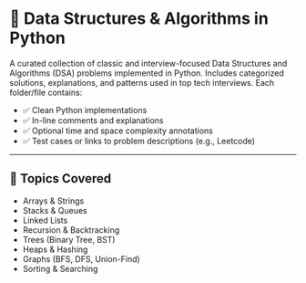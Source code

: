 # 🧠 Data Structures & Algorithms in Python

A curated collection of classic and interview-focused Data Structures and Algorithms (DSA) problems implemented in Python. Includes categorized solutions, explanations, and patterns used in top tech interviews.
Each folder/file contains:
- ✅ Clean Python implementations
- ✅ In-line comments and explanations
- ✅ Optional time and space complexity annotations
- ✅ Test cases or links to problem descriptions (e.g., Leetcode)

---

## 🧭 Topics Covered

- Arrays & Strings  
- Stacks & Queues  
- Linked Lists  
- Recursion & Backtracking  
- Trees (Binary Tree, BST)  
- Heaps & Hashing  
- Graphs (BFS, DFS, Union-Find)  
- Sorting & Searching
